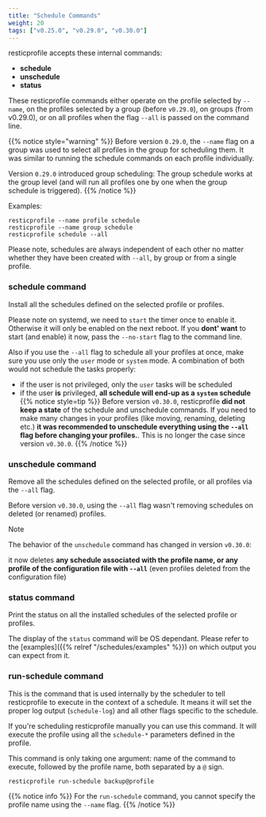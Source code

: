 ```yaml
---
title: "Schedule Commands"
weight: 20
tags: ["v0.25.0", "v0.29.0", "v0.30.0"]
---
```



resticprofile accepts these internal commands:
- **schedule**
- **unschedule**
- **status**

These resticprofile commands either operate on the profile selected by `--name`, on the profiles selected by a group (before `v0.29.0`), on groups (from v0.29.0), or on all profiles when the flag `--all` is passed on the command line.

{{% notice style="warning" %}}
Before version `0.29.0`, the `--name` flag on a group was used to select all profiles in the group for scheduling them. It was similar to running the schedule commands on each profile individually.

Version `0.29.0` introduced group scheduling: The group schedule works at the group level (and will run all profiles one by one when the group schedule is triggered).
{{% /notice %}}

Examples:
```shell
resticprofile --name profile schedule 
resticprofile --name group schedule 
resticprofile schedule --all 
```

Please note, schedules are always independent of each other no matter whether they have been created with `--all`, by group or from a single profile.

### schedule command

Install all the schedules defined on the selected profile or profiles.

Please note on systemd, we need to `start` the timer once to enable it. Otherwise it will only be enabled on the next reboot. If you **dont' want** to start (and enable) it now, pass the `--no-start` flag to the command line.

Also if you use the `--all` flag to schedule all your profiles at once, make sure you use only the `user` mode or `system` mode. A combination of both would not schedule the tasks properly:
- if the user is not privileged, only the `user` tasks will be scheduled
- if the user **is** privileged, **all schedule will end-up as a `system` schedule**
{{% notice style=tip %}}
Before version `v0.30.0`, resticprofile **did not keep a state** of the schedule and unschedule commands. If you need to make many changes in your profiles (like moving, renaming, deleting etc.) **it was recommended to unschedule everything using the `--all` flag before changing your profiles.**. This is no longer the case since version `v0.30.0`.
{{% /notice %}}

### unschedule command

Remove all the schedules defined on the selected profile, or all profiles via the `--all` flag.

Before version `v0.30.0`, using the `--all` flag wasn't removing schedules on deleted (or renamed) profiles.

> [!NOTE]
> The behavior of the `unschedule` command has changed in version `v0.30.0`:
>
> it now deletes **any schedule associated with the profile name, or any profile of the configuration file with `--all`** (even profiles deleted from the configuration file)

### status command

Print the status on all the installed schedules of the selected profile or profiles. 

The display of the `status` command will be OS dependant. Please refer to the [examples]({{% relref "/schedules/examples" %}}) on which output you can expect from it.

### run-schedule command

This is the command that is used internally by the scheduler to tell resticprofile to execute in the context of a schedule. It means it will set the proper log output (`schedule-log`) and all other flags specific to the schedule.

If you're scheduling resticprofile manually you can use this command. It will execute the profile using all the `schedule-*` parameters defined in the profile.

This command is only taking one argument: name of the command to execute, followed by the profile name, both separated by a `@` sign.

```shell
resticprofile run-schedule backup@profile
```

{{% notice info %}}
For the `run-schedule` command, you cannot specify the profile name using the `--name` flag.
{{% /notice %}}
